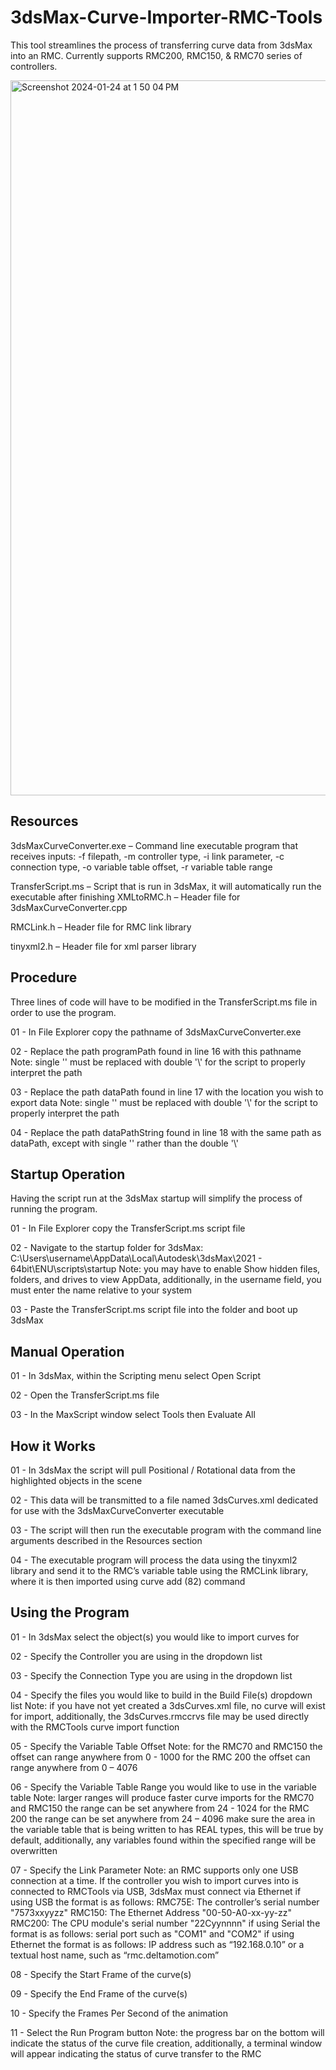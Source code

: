 # 3dsMax-Curve-Importer-RMC-Tools
This tool streamlines the process of transferring curve data from 3dsMax into an RMC. Currently supports RMC200, RMC150, & RMC70 series of controllers.

<img width="1144" alt="Screenshot 2024-01-24 at 1 50 04 PM" src="https://github.com/Matthew-Skovorodin/3dsMax-Curve-Importer-RMC-Tools/assets/146593166/6c2dbfe3-1455-4414-8412-395b828bea61">


## Resources
3dsMaxCurveConverter.exe – Command line executable program that receives inputs: -f filepath, -m controller type, -i link parameter, -c connection type, -o variable table offset, -r variable table range

TransferScript.ms – Script that is run in 3dsMax, it will automatically run the executable after finishing XMLtoRMC.h – Header file for 3dsMaxCurveConverter.cpp

RMCLink.h – Header file for RMC link library

tinyxml2.h – Header file for xml parser library

## Procedure
Three lines of code will have to be modified in the TransferScript.ms file in order to use the program.

01 - In File Explorer copy the pathname of 3dsMaxCurveConverter.exe 

02 - Replace the path programPath found in line 16 with this pathname
Note: single '\' must be replaced with double '\\' for the script to properly interpret the path

03 - Replace the path dataPath found in line 17 with the location you wish to export data
Note: single '\' must be replaced with double '\\' for the script to properly interpret the path

04 - Replace the path dataPathString found in line 18 with the same path as dataPath, except with single '\' rather than the double '\\'

## Startup Operation
Having the script run at the 3dsMax startup will simplify the process of running the program.

01 - In File Explorer copy the TransferScript.ms script file

02 - Navigate to the startup folder for 3dsMax: C:\Users\username\AppData\Local\Autodesk\3dsMax\2021 - 64bit\ENU\scripts\startup
Note: you may have to enable Show hidden files, folders, and drives to view AppData, additionally, in the username field, you must enter the name relative to your system

03 - Paste the TransferScript.ms script file into the folder and boot up 3dsMax

## Manual Operation
01 - In 3dsMax, within the Scripting menu select Open Script 

02 - Open the TransferScript.ms file

03 - In the MaxScript window select Tools then Evaluate All

## How it Works
01 - In 3dsMax the script will pull Positional / Rotational data from the highlighted objects in the scene 

02 - This data will be transmitted to a file named 3dsCurves.xml dedicated for use with the 3dsMaxCurveConverter executable

03 - The script will then run the executable program with the command line arguments described in the Resources section

04 - The executable program will process the data using the tinyxml2 library and send it to the RMC’s variable table using the RMCLink library, where it is then imported using curve add (82) command

## Using the Program
01 - In 3dsMax select the object(s) you would like to import curves for 

02 - Specify the Controller you are using in the dropdown list

03 - Specify the Connection Type you are using in the dropdown list

04 - Specify the files you would like to build in the Build File(s) dropdown list Note: if you have not yet created a 3dsCurves.xml file, no curve will exist for import, additionally, the 3dsCurves.rmccrvs file may be used directly with the RMCTools curve import function

05 - Specify the Variable Table Offset
Note: for the RMC70 and RMC150 the offset can range anywhere from 0 - 1000 for the RMC 200 the offset can range anywhere from 0 – 4076

06 - Specify the Variable Table Range you would like to use in the variable table
Note: larger ranges will produce faster curve imports
for the RMC70 and RMC150 the range can be set anywhere from 24 - 1024
for the RMC 200 the range can be set anywhere from 24 – 4096
make sure the area in the variable table that is being written to has REAL types, this will be true by default, additionally, any variables found within the specified range will be overwritten

07 - Specify the Link Parameter
Note: an RMC supports only one USB connection at a time. If the controller you wish to import curves into is connected to RMCTools via USB, 3dsMax must connect via Ethernet
if using USB the format is as follows:
RMC75E: The controller’s serial number "7573xxyyzz" RMC150: The Ethernet Address "00-50-A0-xx-yy-zz" RMC200: The CPU module's serial number "22Cyynnnn"
if using Serial the format is as follows: serial port such as "COM1" and "COM2"
if using Ethernet the format is as follows:
IP address such as “192.168.0.10” or a textual host name, such as “rmc.deltamotion.com”

08 - Specify the Start Frame of the curve(s)

09 - Specify the End Frame of the curve(s)

10 - Specify the Frames Per Second of the animation

11 - Select the Run Program button
Note: the progress bar on the bottom will indicate the status of the curve file creation, additionally, a terminal window will appear indicating the status of curve transfer to the RMC
